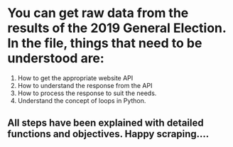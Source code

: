 # You can get raw data from the results of the 2019 General Election. In the file, things that need to be understood are:

1. How to get the appropriate website API
2. How to understand the response from the API
3. How to process the response to suit the needs.
4. Understand the concept of loops in Python.

## All steps have been explained with detailed functions and objectives. Happy scraping....
